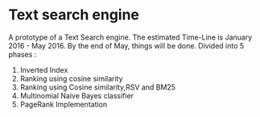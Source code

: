 # Text search engine
A prototype of a Text Search engine. 
The estimated Time-Line is January 2016 - May 2016. By the end of May, things will be done.
Divided into 5 phases :
1. Inverted Index
2. Ranking using cosine similarity
3. Ranking using Cosine similarity,RSV and BM25
4. Multinomial Naive Bayes classifier
5. PageRank Implementation

